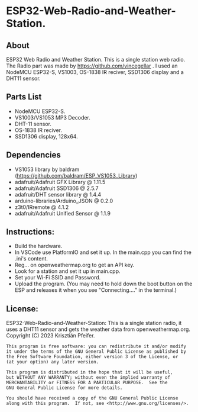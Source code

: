 # ESP32-Web-Radio-and-Weather-Station.

## About
ESP32 Web Radio and Weather Station. This is a single station web radio. The Radio part was made by https://github.com/vincegellar . I used an NodeMCU ESP32-S, VS1003, OS-1838 IR reciver, SSD1306 display and a DHT11 sensor.

## Parts List
- NodeMCU ESP32-S.
- VS1003/VS1053 MP3 Decoder.
- DHT-11 sensor.
- OS-1838 IR reciver.
- SSD1306 display, 128x64.

## Dependencies
- VS1053 library by baldram (https://github.com/baldram/ESP_VS1053_Library)
- adafruit/Adafruit GFX Library @ 1.11.5
- adafruit/Adafruit SSD1306 @ 2.5.7
- adafruit/DHT sensor library @ 1.4.4
- arduino-libraries/Arduino_JSON @ 0.2.0
- z3t0/IRremote @ 4.1.2
- adafruit/Adafruit Unified Sensor @ 1.1.9

## Instructions:
- Build the hardware.
- In VSCode use PlatformIO and set it up. In the main.cpp you can find the .ini's content.
- Reg... on openweathermap.org to get an API key.
- Look for a station and set it up in main.cpp.
- Set your Wi-Fi SSID and Password.
- Upload the program. (You may need to hold down the boot button on the ESP and releases it when you see "Connecting...." in the terminal.)

## License:
ESP32-Web-Radio-and-Weather-Station: This is a single station radio, it uses a DHT11 sensor and gets the weather data from openweathermap.org.
Copyright (C) 2023 Krisztián Pfeifer.

    This program is free software: you can redistribute it and/or modify
    it under the terms of the GNU General Public License as published by
    the Free Software Foundation, either version 3 of the License, or
    (at your option) any later version.

    This program is distributed in the hope that it will be useful,
    but WITHOUT ANY WARRANTY; without even the implied warranty of
    MERCHANTABILITY or FITNESS FOR A PARTICULAR PURPOSE.  See the
    GNU General Public License for more details.

    You should have received a copy of the GNU General Public License
    along with this program.  If not, see <http://www.gnu.org/licenses/>.
